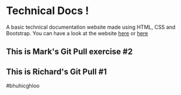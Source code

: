 # Technical Docs !

A basic technical documentation website made using HTML, CSS and Bootstrap. You can have a look at the website [here](https://codepen.io/Justdvnsh2208/full/YJqeLB/) or [here](https://technical-docs.glitch.me/)

## This is Mark's Git Pull exercise #2
## This is Richard's Git Pull #1
#bhuhicghloo